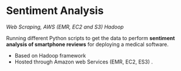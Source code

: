 # Sentiment Analysis
_Web Scraping, AWS (EMR, EC2 and S3) Hadoop_

Running different Python scripts to get the data to perform **sentiment analysis of smartphone reviews** for deploying a medical software. 
- Based on Hadoop framework 
- Hosted through Amazon web Services (EMR, EC2, ES3)  .

 

